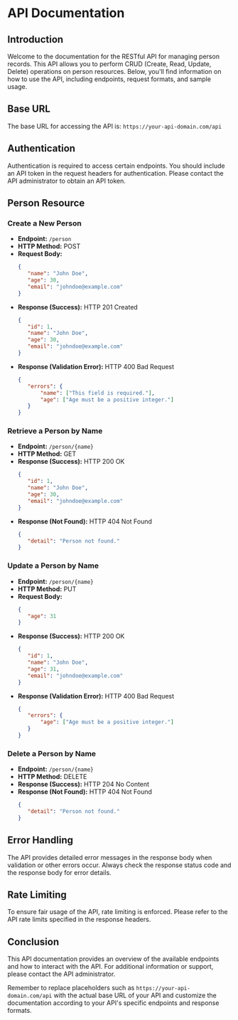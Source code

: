 # API Documentation

## Introduction

Welcome to the documentation for the RESTful API for managing person records. This API allows you to perform CRUD (Create, Read, Update, Delete) operations on person resources. Below, you'll find information on how to use the API, including endpoints, request formats, and sample usage.

## Base URL

The base URL for accessing the API is: `https://your-api-domain.com/api`

## Authentication

Authentication is required to access certain endpoints. You should include an API token in the request headers for authentication. Please contact the API administrator to obtain an API token.

## Person Resource

### Create a New Person

- **Endpoint:** `/person`
- **HTTP Method:** POST
- **Request Body:**
    ```json
    {
       "name": "John Doe",
       "age": 30,
       "email": "johndoe@example.com"
    }
    ```
- **Response (Success):** HTTP 201 Created
    ```json
    {
       "id": 1,
       "name": "John Doe",
       "age": 30,
       "email": "johndoe@example.com"
    }
    ```
- **Response (Validation Error):** HTTP 400 Bad Request
    ```json
    {
       "errors": {
           "name": ["This field is required."],
           "age": ["Age must be a positive integer."]
       }
    }
    ```

### Retrieve a Person by Name

- **Endpoint:** `/person/{name}`
- **HTTP Method:** GET
- **Response (Success):** HTTP 200 OK
    ```json
    {
       "id": 1,
       "name": "John Doe",
       "age": 30,
       "email": "johndoe@example.com"
    }
    ```
- **Response (Not Found):** HTTP 404 Not Found
    ```json
    {
       "detail": "Person not found."
    }
    ```

### Update a Person by Name

- **Endpoint:** `/person/{name}`
- **HTTP Method:** PUT
- **Request Body:**
    ```json
    {
       "age": 31
    }
    ```
- **Response (Success):** HTTP 200 OK
    ```json
    {
       "id": 1,
       "name": "John Doe",
       "age": 31,
       "email": "johndoe@example.com"
    }
    ```
- **Response (Validation Error):** HTTP 400 Bad Request
    ```json
    {
       "errors": {
           "age": ["Age must be a positive integer."]
       }
    }
    ```

### Delete a Person by Name

- **Endpoint:** `/person/{name}`
- **HTTP Method:** DELETE
- **Response (Success):** HTTP 204 No Content
- **Response (Not Found):** HTTP 404 Not Found
    ```json
    {
       "detail": "Person not found."
    }
    ```

## Error Handling

The API provides detailed error messages in the response body when validation or other errors occur. Always check the response status code and the response body for error details.

## Rate Limiting

To ensure fair usage of the API, rate limiting is enforced. Please refer to the API rate limits specified in the response headers.

## Conclusion

This API documentation provides an overview of the available endpoints and how to interact with the API. For additional information or support, please contact the API administrator.

Remember to replace placeholders such as `https://your-api-domain.com/api` with the actual base URL of your API and customize the documentation according to your API's specific endpoints and response formats.
